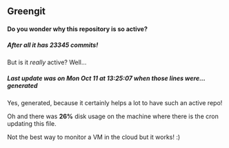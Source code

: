 ## Greengit

#### Do you wonder why this repository is so active?

##### After all it has 23345 commits!

But is it *really* active? Well...

##### Last update was on Mon Oct 11 at 13:25:07 when those lines were... generated

Yes, generated, because it certainly helps a lot to have such an active repo!

Oh and there was **26%** disk usage on the machine
where there is the cron updating this file.

Not the best way to monitor a VM in the cloud but it works! :)

